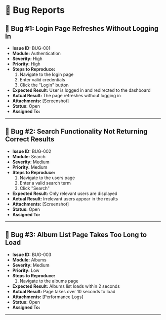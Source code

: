 # 🐞 Bug Reports

## 🔹 Bug #1: Login Page Refreshes Without Logging In
- **Issue ID:** BUG-001
- **Module:** Authentication
- **Severity:** High
- **Priority:** High
- **Steps to Reproduce:**
  1. Navigate to the login page
  2. Enter valid credentials
  3. Click the "Login" button
- **Expected Result:** User is logged in and redirected to the dashboard
- **Actual Result:** The page refreshes without logging in
- **Attachments:** [Screenshot]
- **Status:** Open
- **Assigned To:**

---

## 🔹 Bug #2: Search Functionality Not Returning Correct Results
- **Issue ID:** BUG-002
- **Module:** Search
- **Severity:** Medium
- **Priority:** Medium
- **Steps to Reproduce:**
  1. Navigate to the users page
  2. Enter a valid search term
  3. Click "Search"
- **Expected Result:** Only relevant users are displayed
- **Actual Result:** Irrelevant users appear in the results
- **Attachments:** [Screenshot]
- **Status:** Open
- **Assigned To:**

---

## 🔹 Bug #3: Album List Page Takes Too Long to Load
- **Issue ID:** BUG-003
- **Module:** Albums
- **Severity:** Medium
- **Priority:** Low
- **Steps to Reproduce:**
  1. Navigate to the albums page
- **Expected Result:** Albums list loads within 2 seconds
- **Actual Result:** Page takes over 10 seconds to load
- **Attachments:** [Performance Logs]
- **Status:** Open
- **Assigned To:**

---
